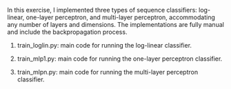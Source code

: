 In this exercise, I implemented three types of sequence classifiers: log-linear, one-layer perceptron, and multi-layer perceptron, accommodating any number of layers and dimensions. The implementations are fully manual and include the backpropagation process.

1. train_loglin.py: main code for running the log-linear classifier.

2. train_mlp1.py: main code for running the one-layer perceptron classifier.

3. train_mlpn.py: main code for running the multi-layer perceptron classifier.
